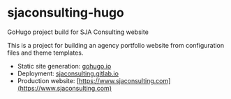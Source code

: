 # sjaconsulting-hugo
GoHugo project build for SJA Consulting website

This is a project for building an agency portfolio website from configuration files and theme templates.

* Static site generation: [gohugo.io](https://gohugo.io)
* Deployment: [sjaconsulting.gitlab.io](https://gitlab.com/sjaconsulting/sjaconsulting.gitlab.io)
* Production website: [https://www.sjaconsulting.com](https://www.sjaconsulting.com)
